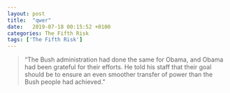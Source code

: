 ```yaml
---
layout: post
title:  "qwer"
date:   2019-07-18 00:15:52 +0100
categories: The Fifth Risk
tags: ['The Fifth Risk']
---
```


>“The Bush administration had done the same for Obama, and Obama had been grateful for their efforts. He told his staff that their goal should be to ensure an even smoother transfer of power than the Bush people had achieved.”
